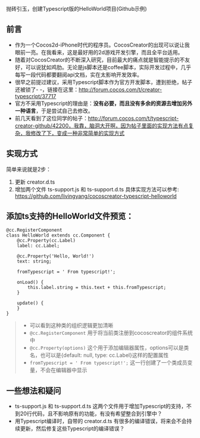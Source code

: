 抛砖引玉，创建Typescript版的HelloWorld项目(Github示例)

## 前言
* 作为一个Cocos2d-iPhone时代的程序员。CocosCreator的出现可以说让我眼前一亮。在我看来，这是最好用的2d游戏开发引擎，而且全平台适用。
* 随着对CocosCreator的不断深入研究，目前最大的痛点就是智能提示的不友好，可以说犹如鸡肋。无论是js脚本还是coffee脚本，实际开发过程中，几乎每写一段代码都要翻阅api文档，实在太影响开发效率。
* 很早之前提过建议，采用Typescript脚本作为官方开发脚本，遭到拒绝，帖子还被锁了- -，链接在这里：http://forum.cocos.com/t/creator-typescript/37717
* 官方不采用Typescript的理由是：**没有必要，而且没有多余的资源去增加另外一种语言**，于是尝试自己去修改。
* 前几天看到了这位同学的帖子：http://forum.cocos.com/t/typescript-creator-github/42200，我靠，脑洞大开啊，因为帖子里面的实现方法有点复杂，我修改了下，变成一种非常简单的实现方式

## 实现方式
简单来说就是2步：
1. 更新 creator.d.ts
2. 增加两个文件 ts-support.js 和 ts-support.d.ts 
具体实现方法可以参考: https://github.com/livingyang/cocoscreator-typescript-helloworld

## 添加ts支持的HelloWorld文件预览：
```
@cc.RegisterComponent
class HelloWorld extends cc.Component {
    @cc.Property(cc.Label)
    label: cc.Label;

    @cc.Property('Hello, World!')
    text: string;

    fromTypescript = ' From typescript!';

    onLoad() {
        this.label.string = this.text + this.fromTypescript;
    }

    update() {
    }
}
```
> * 可以看到这种类的组织逻辑更加清晰
> * `@cc.RegisterComponent` 用于将当前类注册到cocoscreator的组件系统中
> * `@cc.Property(options)` 这个用于添加编辑器属性，options可以是类名，也可以是{default: null, type: cc.Label}这样的配置属性
> * `fromTypescript = ' From typescript!';` 这一行创建了一个类成员变量，不会在编辑器中显示

## 一些想法和疑问
* ts-support.js 和 ts-support.d.ts 这两个文件用于增加Typescript的支持，不到20行代码，且不影响原有的功能，有没有希望整合到引擎中？
* 用Typescript编译时，自带的 creator.d.ts 有很多的编译错误，将来会不会持续更新，然后修复这些Typescript的编译错误？